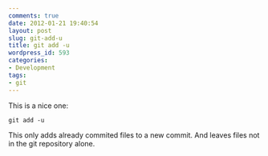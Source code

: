 ```yaml
---
comments: true
date: 2012-01-21 19:40:54
layout: post
slug: git-add-u
title: git add -u
wordpress_id: 593
categories:
- Development
tags:
- git
---
```


This is a nice one:

```
git add -u
```

This only adds already commited files to a new commit. And leaves files not in the git repository alone.
